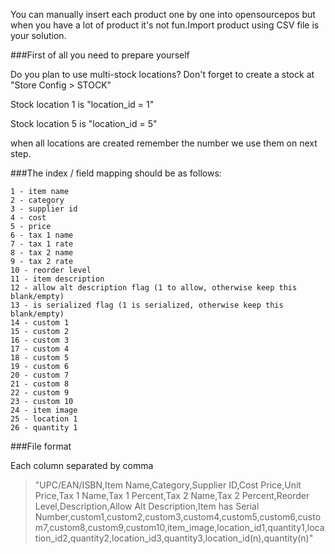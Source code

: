 You can manually insert each product one by one into opensourcepos but when you have a lot of product it's not fun.Import product using CSV file is your solution.

###First of all you  need to prepare yourself

Do you plan to use multi-stock locations? Don't forget to create a stock at "Store Config > STOCK" 

Stock location 1 is "location_id = 1"

Stock location 5 is "location_id = 5"

when all locations are created remember the number we use them on next step.

###The index / field mapping should be as follows:
```0 - barcode
1 - item name
2 - category
3 - supplier id
4 - cost
5 - price
6 - tax 1 name
7 - tax 1 rate
8 - tax 2 name
9 - tax 2 rate
10 - reorder level
11 - item description
12 - allow alt description flag (1 to allow, otherwise keep this blank/empty)
13 - is serialized flag (1 is serialized, otherwise keep this blank/empty)
14 - custom 1
15 - custom 2
16 - custom 3
17 - custom 4
18 - custom 5
19 - custom 6
20 - custom 7
21 - custom 8
22 - custom 9
23 - custom 10
24 - item image
25 - location 1
26 - quantity 1
```

###File format

Each column separated by comma
>"UPC/EAN/ISBN,Item Name,Category,Supplier ID,Cost Price,Unit Price,Tax 1 Name,Tax 1 Percent,Tax 2 Name,Tax 2 Percent,Reorder Level,Description,Allow Alt Description,Item has Serial Number,custom1,custom2,custom3,custom4,custom5,custom6,custom7,custom8,custom9,custom10,item_image,location_id1,quantity1,location_id2,quantity2,location_id3,quantity3,location_id(n),quantity(n)"